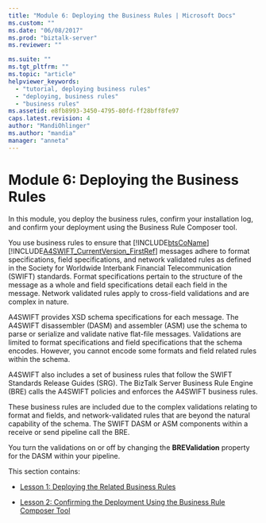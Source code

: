 ```yaml
---
title: "Module 6: Deploying the Business Rules | Microsoft Docs"
ms.custom: ""
ms.date: "06/08/2017"
ms.prod: "biztalk-server"
ms.reviewer: ""

ms.suite: ""
ms.tgt_pltfrm: ""
ms.topic: "article"
helpviewer_keywords: 
  - "tutorial, deploying business rules"
  - "deploying, business rules"
  - "business rules"
ms.assetid: e8fb8993-3450-4795-80fd-ff28bff8fe97
caps.latest.revision: 4
author: "MandiOhlinger"
ms.author: "mandia"
manager: "anneta"
---
```

# Module 6: Deploying the Business Rules
In this module, you deploy the business rules, confirm your installation log, and confirm your deployment using the Business Rule Composer tool.  
  
 You use business rules to ensure that [!INCLUDE[btsCoName](../../includes/btsconame-md.md)][!INCLUDE[A4SWIFT_CurrentVersion_FirstRef](../../includes/a4swift-currentversion-firstref-md.md)] messages adhere to format specifications, field specifications, and network validated rules as defined in the Society for Worldwide Interbank Financial Telecommunication (SWIFT) standards. Format specifications pertain to the structure of the message as a whole and field specifications detail each field in the message. Network validated rules apply to cross-field validations and are complex in nature.  
  
 A4SWIFT provides XSD schema specifications for each message. The A4SWIFT disassembler (DASM) and assembler (ASM) use the schema to parse or serialize and validate native flat-file messages. Validations are limited to format specifications and field specifications that the schema encodes. However, you cannot encode some formats and field related rules within the schema.  
  
 A4SWIFT also includes a set of business rules that follow the SWIFT Standards Release Guides (SRG). The BizTalk Server Business Rule Engine (BRE) calls the A4SWIFT policies and enforces the A4SWIFT business rules.  
  
 These business rules are included due to the complex validations relating to format and fields, and network-validated rules that are beyond the natural capability of the schema. The SWIFT DASM or ASM components within a receive or send pipeline call the BRE.  
  
 You turn the validations on or off by changing the **BREValidation** property for the DASM within your pipeline.  
  
 This section contains:  
  
-   [Lesson 1: Deploying the Related Business Rules](../../adapters-and-accelerators/accelerator-swift/lesson-1-deploying-the-related-business-rules.md)  
  
-   [Lesson 2: Confirming the Deployment Using the Business Rule Composer Tool](../../adapters-and-accelerators/accelerator-swift/lesson-2-confirming-the-deployment-using-the-business-rule-composer-tool.md)